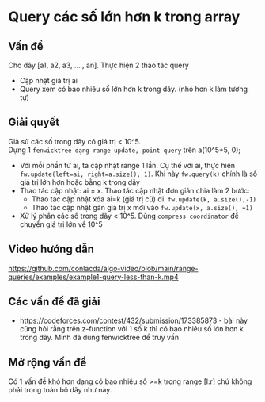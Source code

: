 # Query các số lớn hơn k trong array

## Vấn đề

Cho dãy [a1, a2, a3, ...., an]. Thực hiện 2 thao tác query
* Cập nhật giá trị ai
* Query xem có bao nhiêu số lớn hơn k trong dãy. (nhỏ hơn k làm tương tự)

## Giải quyết
Giả sử các số trong dãy có giá trị < 10^5.  
Dựng 1 `fenwicktree dạng range update, point query` trên a(10^5+5, 0);  
* Với mỗi phần tử ai, ta cập nhật range 1 lần. Cụ thể với ai, thực hiện `fw.update(left=ai, right=a.size(), 1)`. Khi này `fw.query(k)` chính là số giá trị lớn hơn hoặc bằng k trong dãy
* Thao tác cập nhật: ai = x. Thao tác cập nhật đơn giản chia làm 2 bước:  
    * Thao tác cập nhật xóa ai=k (giá trị cũ) đi. `fw.update(k, a.size(),-1)`
    * Thao tác cập nhật gán giá trị x mới vào `fw.update(x, a.size(), +1)`
* Xử lý phần các số trong dãy < 10^5. Dùng `compress coordinator` để chuyển giá trị lớn về 10^5

## Video hướng dẫn
https://github.com/conlacda/algo-video/blob/main/range-queries/examples/example1-query-less-than-k.mp4

## Các vấn đề đã giải
* https://codeforces.com/contest/432/submission/173385873 - bài này cũng hỏi rằng trên z-function với 1 số k thì có bao nhiêu số lớn hơn k trong dãy. Mình đã dùng fenwicktree để truy vấn

## Mở rộng vấn đề
Có 1 vấn đề khó hơn dạng có bao nhiêu số >=k trong range [l:r] chứ không phải trong toàn bộ dãy như này.